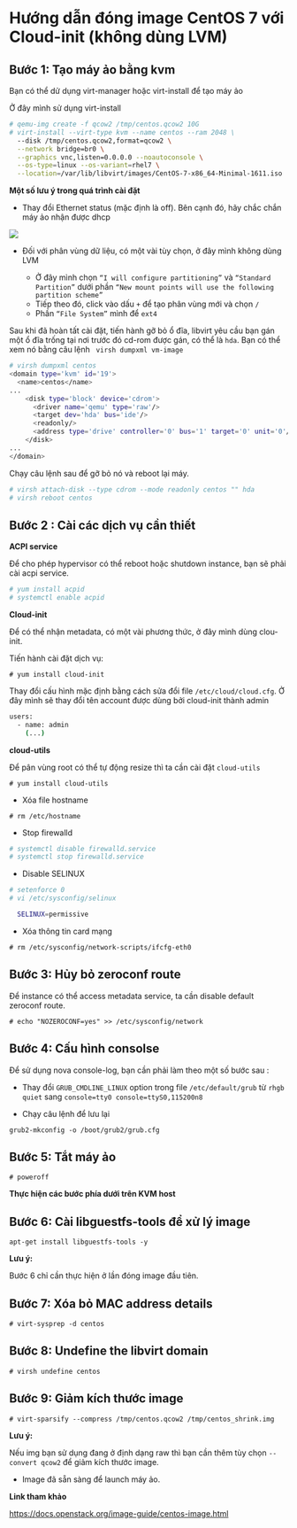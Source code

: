 # Hướng dẫn đóng image CentOS 7 với Cloud-init (không dùng LVM)

## Bước 1: Tạo máy ảo bằng kvm

Bạn có thể dử dụng virt-manager hoặc virt-install để tạo máy ảo

Ở đây mình sử dụng virt-install

``` sh
# qemu-img create -f qcow2 /tmp/centos.qcow2 10G
# virt-install --virt-type kvm --name centos --ram 2048 \
  --disk /tmp/centos.qcow2,format=qcow2 \
  --network bridge=br0 \
  --graphics vnc,listen=0.0.0.0 --noautoconsole \
  --os-type=linux --os-variant=rhel7 \
  --location=/var/lib/libvirt/images/CentOS-7-x86_64-Minimal-1611.iso
```

**Một số lưu ý trong quá trình cài đặt**

- Thay đổi Ethernet status (mặc định là off). Bên cạnh đó, hãy chắc chắn máy ảo nhận được dhcp

<img src="http://i.imgur.com/2so4Nlo.png">

- Đối với phân vùng dữ liệu, có một vài tùy chọn, ở đây mình không dùng LVM

  - Ở đây mình chọn `“I will configure partitioning”` và `“Standard Partition”` dưới phần `“New mount points will use the following partition scheme”`
  - Tiếp theo đó, click vào dấu `+` để tạo phân vùng mới và chọn `/`
  - Phần `“File System”` mình để `ext4`

Sau khi đã hoàn tất cài đặt, tiến hành gỡ bỏ ổ đĩa, libvirt yêu cầu bạn gán một ổ đĩa trống tại nơi trước đó cd-rom được gán, có thể là `hda`. Bạn có thể xem nó bằng câu lệnh ` virsh dumpxml vm-image`

``` sh
# virsh dumpxml centos
<domain type='kvm' id='19'>
  <name>centos</name>
...
    <disk type='block' device='cdrom'>
      <driver name='qemu' type='raw'/>
      <target dev='hda' bus='ide'/>
      <readonly/>
      <address type='drive' controller='0' bus='1' target='0' unit='0'/>
    </disk>
...
</domain>
```

Chạy câu lệnh sau để gỡ bỏ nó và reboot lại máy.

``` sh
# virsh attach-disk --type cdrom --mode readonly centos "" hda
# virsh reboot centos
```

## Bước 2 : Cài các dịch vụ cần thiết

**ACPI service**

Để cho phép hypervisor có thể reboot hoặc shutdown instance, bạn sẽ phải cài acpi service.

``` sh
# yum install acpid
# systemctl enable acpid
```

**Cloud-init**

Để có thể nhận metadata, có một vài phương thức, ở đây mình dùng clou-init.

Tiến hành cài đặt dịch vụ:

`# yum install cloud-init`

Thay đổi cấu hình mặc định bằng cách sửa đổi file `/etc/cloud/cloud.cfg`. Ở đây mình sẽ thay đổi tên account được dùng bởi cloud-init thành admin

``` sh
users:
  - name: admin
    (...)
```

**cloud-utils**

Để pân vùng root có thể tự động resize thì ta cần cài đặt `cloud-utils`

`# yum install cloud-utils`

- Xóa file hostname

`# rm /etc/hostname`

- Stop firewalld

``` sh
# systemctl disable firewalld.service
# systemctl stop firewalld.service
```

- Disable SELINUX

``` sh
# setenforce 0
# vi /etc/sysconfig/selinux

  SELINUX=permissive
```

- Xóa thông tin card mạng

`# rm /etc/sysconfig/network-scripts/ifcfg-eth0`

## Bước 3: Hủy bỏ zeroconf route

Để instance có thể access metadata service, ta cần disable default zeroconf route.

`# echo "NOZEROCONF=yes" >> /etc/sysconfig/network`

## Bước 4: Cấu hình consolse

Để sử dụng nova console-log, bạn cần phải làm theo một số bước sau :

- Thay đổi `GRUB_CMDLINE_LINUX`  option trong file `/etc/default/grub` từ `rhgb quiet` sang `console=tty0 console=ttyS0,115200n8`

- Chạy câu lệnh để lưu lại

`grub2-mkconfig -o /boot/grub2/grub.cfg`

## Bước 5: Tắt máy ảo

`# poweroff`

**Thực hiện các bước phía dưới trên KVM host**

## Bước 6: Cài libguestfs-tools để xử lý image

`apt-get install libguestfs-tools -y`

**Lưu ý:**

Bước 6 chỉ cần thực hiện ở lần đóng image đầu tiên.

## Bước 7: Xóa bỏ MAC address details

`# virt-sysprep -d centos`

## Bước 8: Undefine the libvirt domain

`# virsh undefine centos`

## Bước 9: Giảm kích thước image

`# virt-sparsify --compress /tmp/centos.qcow2 /tmp/centos_shrink.img`

**Lưu ý:**

Nếu img bạn sử dụng đang ở định dạng raw thì bạn cần thêm tùy chọn `--convert qcow2` để giảm kích thước image.


- Image đã sẵn sàng để launch máy ảo.

**Link tham khảo**

https://docs.openstack.org/image-guide/centos-image.html

